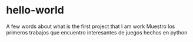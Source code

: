 # hello-world
A few words about what is the first project that I am work
Muestro los primeros trabajos que encuentro interesantes de juegos hechos en python
